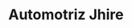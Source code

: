 ---
title: "Automotriz Jhire"
url: /zona-19-ciudad-de-guatemala/automotriz-jhire/
shop: reparación de automóviles
---